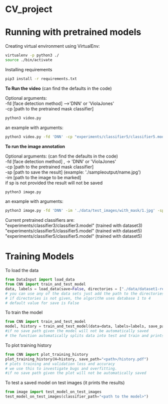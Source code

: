 # CV_project

# Running with pretrained models

Creating virtual environment using VirtualEnv:
```bash 
virtualenv -p python3 ./
source ./bin/activate
 ```

Installing requirements

```bash
pip3 install -r requirements.txt
```

**To Run the video** (can find the defaults in the code)

Optional arguments:  
-fd [face detection method] -->'DNN' or 'ViolaJones'   
-cp [path to the pretrained mask classifier]   
```bash
python3 video.py 
``` 

an example with arguments:
```bash
python3 video.py -fd 'DNN' -cp "experiments/classifier5/classifier5.model"
```

**To run the image annotation**

 Optional arguments: (can find the defaults in the code)  
 -fd [face detection method] , -> 'DNN' or 'ViolaJones'  
 -cp [path to the pretrained mask classifier]   
 -sp [path to save the result] (example: './sampleoutput/name.jpg')  
 -im [path to the image to be marked]  
 if sp is not provided the result will not be saved
 ```bash
python3 image.py 
```

an example with arguments:
```bash 
python3 image.py -fd 'DNN' -im './data/test_images/with_mask/1.jpg' -sp './testimage_result.jpg'
```

Current pretrained classifiers are:   
"experiments/classifier3/classifier3.model" (trained with dataset3)  
"experiments/classifier5/classifier5.model" (trained with dataset5)  
"experiments/classifier5/classifier5.model" (trained with dataset5)
# Training Models

To load the data
```python
from DataInput import load_data
from CNN import train_and_test_model
data, labels = load_data(save=False, directories = ["./data/dataset1-real","./data/dataset2-medical"]) 
# you can use any of the data sets just add the path to the directories array.
# if directories is not given, the algorithm uses database 1 to 4
# default value for save is False
```
To train the model
```python
from CNN import train_and_test_model
model, history = train_and_test_model(data=data, labels=labels, save_path="<path>/model.model")
#if no save path given the model will not be automatically saved
# the function automatically splits data into test and train and prints the test results.
```
To plot training history
```python
from CNN import plot_training_history
plot_training_history(H=history, save_path="<path>/history.pdf")
# plots training and validation loss and accuracy
# we use this to investigate bugs and overfitting.
#if no save path given the plot will not be automatically saved
```
To test a saved model on test images (it prints the results)
```python
from image import test_model_on_test_images
test_model_on_test_images(classifier_path="<path to the model>")
```
